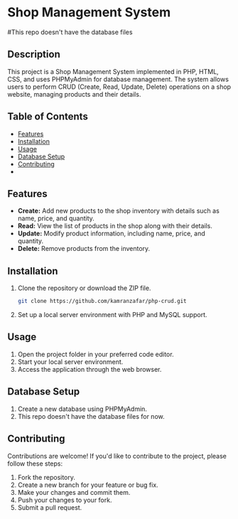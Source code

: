 # Shop Management System
#This repo doesn't have the database files

## Description
This project is a Shop Management System implemented in PHP, HTML, CSS, and uses PHPMyAdmin for database management. The system allows users to perform CRUD (Create, Read, Update, Delete) operations on a shop website, managing products and their details.

## Table of Contents
- [Features](#features)
- [Installation](#installation)
- [Usage](#usage)
- [Database Setup](#database-setup)
- [Contributing](#contributing)
- 
## Features
- **Create:** Add new products to the shop inventory with details such as name, price, and quantity.
- **Read:** View the list of products in the shop along with their details.
- **Update:** Modify product information, including name, price, and quantity.
- **Delete:** Remove products from the inventory.

## Installation
1. Clone the repository or download the ZIP file.
   ```bash
   git clone https://github.com/kamranzafar/php-crud.git
   ```
2. Set up a local server environment with PHP and MySQL support.

## Usage
1. Open the project folder in your preferred code editor.
2. Start your local server environment.
3. Access the application through the web browser.

## Database Setup
1. Create a new database using PHPMyAdmin.
2. This repo doesn't have the database files for now.
## Contributing
Contributions are welcome! If you'd like to contribute to the project, please follow these steps:
1. Fork the repository.
2. Create a new branch for your feature or bug fix.
3. Make your changes and commit them.
4. Push your changes to your fork.
5. Submit a pull request.
